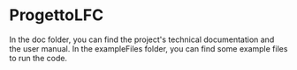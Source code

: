 # ProgettoLFC
In the doc folder, you can find the project's technical documentation and the user manual.
In the exampleFiles folder, you can find some example files to run the code.

